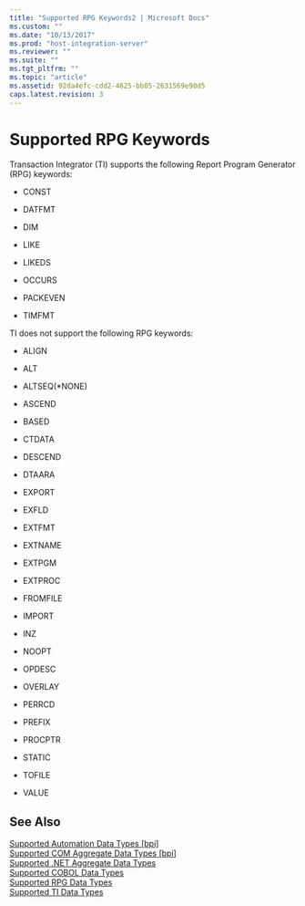 ```yaml
---
title: "Supported RPG Keywords2 | Microsoft Docs"
ms.custom: ""
ms.date: "10/13/2017"
ms.prod: "host-integration-server"
ms.reviewer: ""
ms.suite: ""
ms.tgt_pltfrm: ""
ms.topic: "article"
ms.assetid: 92da4efc-cdd2-4625-bb05-2631569e90d5
caps.latest.revision: 3
---
```

# Supported RPG Keywords
Transaction Integrator (TI) supports the following Report Program Generator (RPG) keywords:  
  
-   CONST  
  
-   DATFMT  
  
-   DIM  
  
-   LIKE  
  
-   LIKEDS  
  
-   OCCURS  
  
-   PACKEVEN  
  
-   TIMFMT  
  
 TI does not support the following RPG keywords:  
  
-   ALIGN  
  
-   ALT  
  
-   ALTSEQ(*NONE)  
  
-   ASCEND  
  
-   BASED  
  
-   CTDATA  
  
-   DESCEND  
  
-   DTAARA  
  
-   EXPORT  
  
-   EXFLD  
  
-   EXTFMT  
  
-   EXTNAME  
  
-   EXTPGM  
  
-   EXTPROC  
  
-   FROMFILE  
  
-   IMPORT  
  
-   INZ  
  
-   NOOPT  
  
-   OPDESC  
  
-   OVERLAY  
  
-   PERRCD  
  
-   PREFIX  
  
-   PROCPTR  
  
-   STATIC  
  
-   TOFILE  
  
-   VALUE  
  
## See Also  
 [Supported Automation Data Types &#91;bpi&#93;](http://msdn.microsoft.com/en-us/0f337c2b-cdbb-4115-bfd3-17d8d2ea531f)   
 [Supported COM Aggregate Data Types &#91;bpi&#93;](http://msdn.microsoft.com/en-us/fee5e93b-f9a9-4710-ad91-0117ac2b3c50)   
 [Supported .NET Aggregate Data Types](../core/supported-net-aggregate-data-types.md)   
 [Supported COBOL Data Types](../core/supported-cobol-data-types.md)   
 [Supported RPG Data Types](../core/supported-rpg-data-types.md)   
 [Supported TI Data Types](../core/supported-ti-data-types.md)